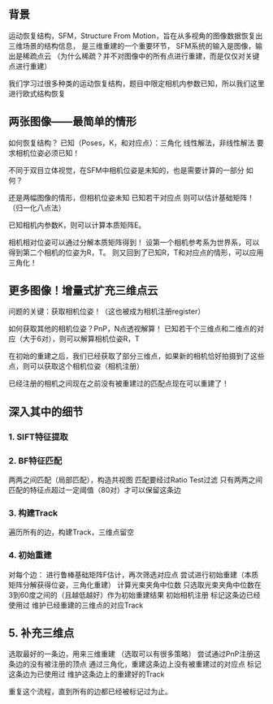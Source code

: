 ## 背景

运动恢复结构，SFM，Structure From Motion，旨在从多视角的图像数据恢复出三维场景的结构信息，
是三维重建的一个重要环节，
SFM系统的输入是图像，输出是稀疏点云
（为什么稀疏？并不对图像中的所有点进行重建，而是仅仅对关键点进行重建）

我们学习过很多种类的运动恢复结构，题目中限定相机内参数已知，所以我们这里进行欧式结构恢复

## 两张图像——最简单的情形

如何恢复结构？
已知（Poses，K，和对应点）：三角化
线性解法，非线性解法
要求相机位姿必须已知！

不同于双目立体视觉，在SFM中相机位姿是未知的，也是需要计算的一部分
如何？

还是两幅图像的情形，但相机位姿未知
已知若干对应点
则可以估计基础矩阵！（归一化八点法）

已知相机内参数K，则可以计算本质矩阵E。

相机相对位姿可以通过分解本质矩阵得到！
设第一个相机参考系为世界系，可以得到第二个相机的位姿为R，T。
则又回到了已知R，T和对应点的情形，可以应用三角化！

## 更多图像！增量式扩充三维点云

问题的关键：获取相机位姿！（这也被成为相机注册register）

如何获取其他的相机位姿？PnP，N点透视解算！
已知若干个三维点和二维点的对应（大于6对），则可以解算相机位姿R，T

在初始的重建之后，我们已经获取了部分三维点，如果新的相机恰好拍摄到了这些点，则可以获取这个相机位姿（相机注册）

已经注册的相机之间现在之前没有被重建过的匹配点现在可以重建了！

## 深入其中的细节

### 1. SIFT特征提取

### 2. BF特征匹配

两两之间匹配（局部匹配），构造共视图
匹配要经过Ratio Test过滤
只有两两之间匹配的特征点超过一定阈值（80对）才可以保留这条边

### 3. 构建Track

遍历所有的边，构建Track，三维点留空

### 4. 初始重建

对每个边：
	进行鲁棒基础矩阵F估计，再次筛选对应点
	尝试进行初始重建（本质矩阵分解获得位姿，三角化重建）
	计算光束夹角中位数
只选取光束夹角中位数在3到60度之间的（且越低越好）作为初始重建结果
初始相机注册
标记这条边已经使用过
维护已经重建的三维点的对应Track

## 5. 补充三维点

选取最好的一条边，用来三维重建
（选取可以有很多策略）
尝试通过PnP注册这条边的没有被注册的顶点
通过三角化，重建这条边上没有被重建过的对应点
标记这条边为已使用过
维护这条边上的重建好的Track

重复这个流程，直到所有的边都已经被标记过为止。